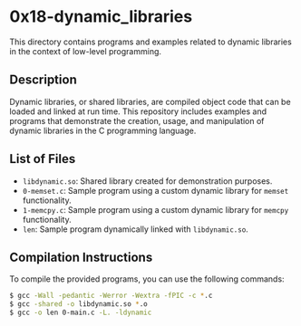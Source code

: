 # 0x18-dynamic_libraries

This directory contains programs and examples related to dynamic libraries in the context of low-level programming.

## Description

Dynamic libraries, or shared libraries, are compiled object code that can be loaded and linked at run time. This repository includes examples and programs that demonstrate the creation, usage, and manipulation of dynamic libraries in the C programming language.

## List of Files

- `libdynamic.so`: Shared library created for demonstration purposes.
- `0-memset.c`: Sample program using a custom dynamic library for `memset` functionality.
- `1-memcpy.c`: Sample program using a custom dynamic library for `memcpy` functionality.
- `len`: Sample program dynamically linked with `libdynamic.so`.

## Compilation Instructions

To compile the provided programs, you can use the following commands:

```bash
$ gcc -Wall -pedantic -Werror -Wextra -fPIC -c *.c
$ gcc -shared -o libdynamic.so *.o
$ gcc -o len 0-main.c -L. -ldynamic

